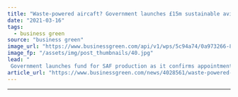 ```yaml
---
title: "Waste-powered aircaft? Government launches £15m sustainable aviation fuel competition"
date: "2021-03-16"
tags: 
  - business green
source: "business green"
image_url: "https://www.businessgreen.com/api/v1/wps/5c94a74/0a973266-8ee0-48d1-8894-619231282911/5/contrails-aircraft-aviation-plane-iStock-154925378-185x114.jpg"
image_fp: "/assets/img/post_thumbnails/40.jpg"
lead: "
 Government launches fund for SAF production as it confirms appointment of Heathrow COO Emma Gilthorpe to head up its Jet Zero Council ..."
article_url: "https://www.businessgreen.com/news/4028561/waste-powered-aircaft-government-launches-gbp15m-sustainable-aviation-fuel-competition"
---
```


---
